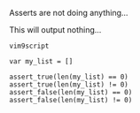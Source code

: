Asserts are not doing anything...

This will output nothing...
```
vim9script

var my_list = []

assert_true(len(my_list) == 0)
assert_true(len(my_list) != 0)
assert_false(len(my_list) == 0)
assert_false(len(my_list) != 0)
```
